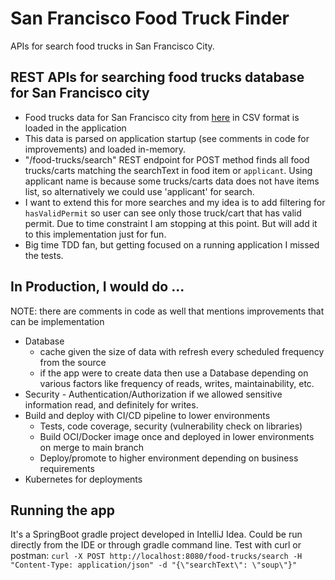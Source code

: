 # San Francisco Food Truck Finder
APIs for search food trucks in San Francisco City.

## REST APIs for searching food trucks database for San Francisco city
* Food trucks data for San Francisco city from [here](https://data.sfgov.org/api/views/rqzj-sfat/rows.csv) in CSV format
is loaded in the application
* This data is parsed on application startup (see comments in code for improvements) and loaded in-memory.
* "/food-trucks/search" REST endpoint for POST method finds all food trucks/carts matching the searchText in food item 
or `applicant`. Using applicant name is because some trucks/carts data does not have items list, so alternatively we 
could use 'applicant' for search.   
* I want to extend this for more searches and my idea is to add filtering for `hasValidPermit` so user can see 
only those truck/cart that has valid permit. Due to time constraint I am stopping at this point. But will add it to this 
implementation just for fun. 
* Big time TDD fan, but getting focused on a running application I missed the tests. 


## In Production, I would do ...
NOTE: there are comments in code as well that mentions improvements that can be implementation
* Database
  * cache given the size of data with refresh every scheduled frequency from the source
  * if the app were to create data then use a Database depending on various factors like frequency of reads, writes, 
    maintainability, etc.
* Security - Authentication/Authorization if we allowed sensitive information read, and definitely for writes.
* Build and deploy with CI/CD pipeline to lower environments
  * Tests, code coverage, security (vulnerability check on libraries)
  * Build OCI/Docker image once and deployed in lower environments on merge to main branch
  * Deploy/promote to higher environment depending on business requirements
* Kubernetes for deployments


## Running the app
It's a SpringBoot gradle project developed in IntelliJ Idea. Could be run directly from the IDE or through gradle command line.
Test with curl or postman:
```curl -X POST http://localhost:8080/food-trucks/search -H "Content-Type: application/json" -d "{\"searchText\": \"soup\"}"```
